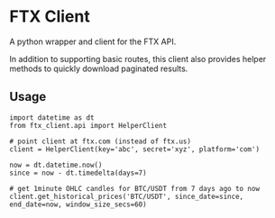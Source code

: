 # FTX Client

A python wrapper and client for the FTX API.

In addition to supporting basic routes, this client also provides helper methods to quickly download paginated results.

## Usage

```python3
import datetime as dt
from ftx_client.api import HelperClient

# point client at ftx.com (instead of ftx.us)
client = HelperClient(key='abc', secret='xyz', platform='com')

now = dt.datetime.now()
since = now - dt.timedelta(days=7)

# get 1minute OHLC candles for BTC/USDT from 7 days ago to now
client.get_historical_prices('BTC/USDT', since_date=since, end_date=now, window_size_secs=60)  
```
